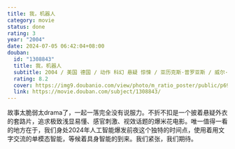 ```yaml
---
title: 我，机器人
category: movie
status: done
rating: 3
year: "2004"
date: 2024-07-05 06:42:04+08:00
douban:
  id: "1308843"
  title: 我，机器人
  subtitle: 2004 / 美国 德国 / 动作 科幻 悬疑 惊悚 / 亚历克斯·普罗亚斯 / 威尔·史密斯 布里吉特·莫伊纳汉
  rating: 8.2
  cover: https://img9.doubanio.com/view/photo/m_ratio_poster/public/p691069814.jpg
  link: https://movie.douban.com/subject/1308843/
---
```


故事太脆弱太drama了，一起一落完全没有说服力。不折不扣是一个披着悬疑外衣的套路片，追求极致浅显易懂、感官刺激、视效话题的爆米花电影。唯一值得一看的地方在于，我们身处2024年人工智能爆发前夜这个独特的时间点，使用着用文字交流的单模态智能，等候着具身智能的到来。我们紧张，我们期待。
